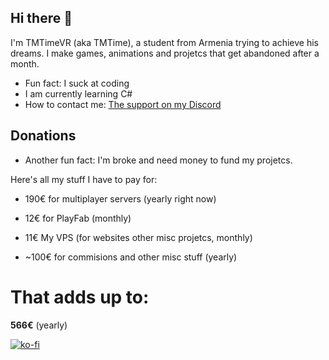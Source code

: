 ## Hi there 👋

I'm TMTimeVR (aka TMTime), a student from Armenia trying to achieve his dreams. I make games, animations and projetcs that get abandoned after a month.

- Fun fact: I suck at coding
- I am currently learning C#
- How to contact me: [The support on my Discord](https://discord.gg/dNzHhASUX7)

<!--
**TMTimeVR/TMTimeVR** is a ✨ _special_ ✨ repository because its `README.md` (this file) appears on your GitHub profile.

Here are some ideas to get you started:

- 🔭 I’m currently working on ...
- 🌱 I’m currently learning ...
- 👯 I’m looking to collaborate on ...
- 🤔 I’m looking for help with ...
- 💬 Ask me about ...
- 📫 How to reach me: ...
- 😄 Pronouns: ...
- ⚡ Fun fact: ...
-->

## Donations

- Another fun fact: I'm broke and need money to fund my projetcs.

Here's all my stuff I have to pay for:

- 190€ for multiplayer servers (yearly right now)

- 12€ for PlayFab (monthly)

- 11€ My VPS (for websites other misc projetcs, monthly)

- ~100€ for commisions and other misc stuff (yearly)

# That adds up to:

**566€** (yearly)

[![ko-fi](https://ko-fi.com/img/githubbutton_sm.svg)](https://ko-fi.com/Z8Z41DBTCG)
